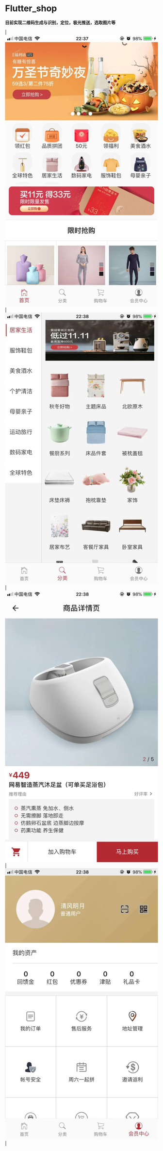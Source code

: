 # Flutter_shop

[]('doc/images/01.jpeg')

**目前实现二维码生成与识别，定位，极光推送，选取图片等**

| ![](./preview/01.jpeg) | ![](./preview/02.jpeg) | ![](./preview/03.jpeg) | ![](./preview/04.jpeg) |
